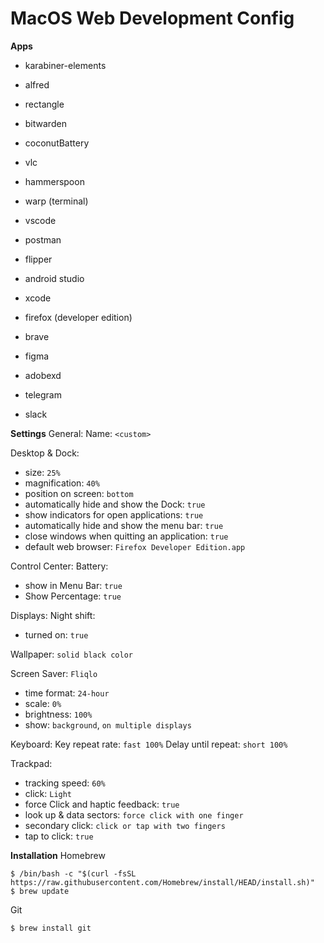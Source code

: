 # MacOS Web Development Config

**Apps**

- karabiner-elements
- alfred
- rectangle
- bitwarden
- coconutBattery
- vlc
- hammerspoon

- warp (terminal)
- vscode
- postman
- flipper
- android studio
- xcode

- firefox (developer edition)
- brave

- figma
- adobexd

- telegram
- slack

**Settings**
General:
Name: `<custom>`

Desktop & Dock:

- size: `25%`
- magnification: `40%`
- position on screen: `bottom`
- automatically hide and show the Dock: `true`
- show indicators for open applications: `true`
- automatically hide and show the menu bar: `true`
- close windows when quitting an application: `true`
- default web browser: `Firefox Developer Edition.app`

Control Center:
Battery:

- show in Menu Bar: `true`
- Show Percentage: `true`

Displays:
Night shift:

- turned on: `true`

Wallpaper: `solid black color`

Screen Saver: `Fliqlo`

- time format: `24-hour`
- scale: `0%`
- brightness: `100%`
- show: `background`, `on multiple displays`

Keyboard:
Key repeat rate: `fast 100%`
Delay until repeat: `short 100%`

Trackpad:

- tracking speed: `60%`
- click: `Light`
- force Click and haptic feedback: `true`
- look up & data sectors: `force click with one finger`
- secondary click: `click or tap with two fingers`
- tap to click: `true`

**Installation**
Homebrew

```
$ /bin/bash -c "$(curl -fsSL https://raw.githubusercontent.com/Homebrew/install/HEAD/install.sh)"
$ brew update
```

Git

`$ brew install git`
